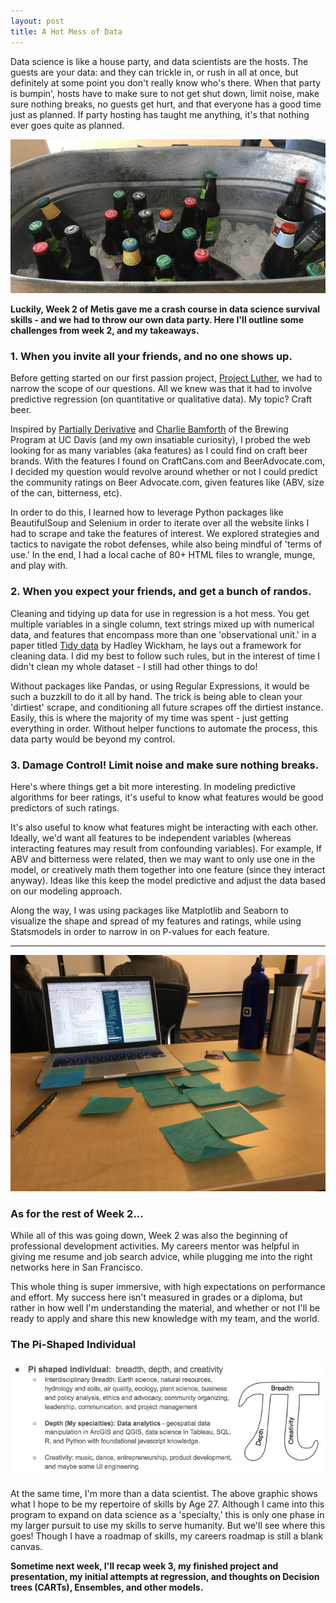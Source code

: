 ```yaml
---
layout: post
title: A Hot Mess of Data
---
```


Data science is like a house party, and data scientists are the hosts.  The guests are your data: and they can trickle in, or rush in all at once, but definitely at some point you don't really know who's there.  When that party is bumpin', hosts have to make sure to not get shut down, limit noise, make sure nothing breaks, no guests get hurt, and that everyone has a good time just as planned.  If party hosting has taught me anything, it's that nothing ever goes quite as planned.

![MetisWeek2](/images/metiswk2.jpg)

**Luckily, Week 2 of Metis gave me a crash course in data science survival skills - and we had to throw our own data party.  Here I'll outline some challenges from week 2, and my takeaways.**

### 1. When you invite all your friends, and no one shows up.
Before getting started on our first passion project, [Project Luther](), we had to narrow the scope of our questions.  All we knew was that it had to involve predictive regression (on quantitative or qualitative data).  My topic?  Craft beer.

Inspired by [Partially Derivative](http://partiallyderivative.com/podcast/2017/03/21/robot-bartender-overlords) and [Charlie Bamforth](http://faculty.bftv.ucdavis.edu/fst/Bamforth/underg.html) of the Brewing Program at UC Davis (and my own insatiable curiosity), I probed the web looking for as many variables (aka features) as I could find on craft beer brands.  With the features I found on CraftCans.com and BeerAdvocate.com, I decided my question would revolve around whether or not I could predict the community ratings on Beer Advocate.com, given features like (ABV, size of the can, bitterness, etc).

In order to do this, I learned how to leverage Python packages like BeautifulSoup and Selenium in order to iterate over all the website links I had to scrape and take the features of interest.  We explored strategies and tactics to navigate the robot defenses, while also being mindful of 'terms of use.'  In the end, I had a local cache of 80+ HTML files to wrangle, munge, and play with.

### 2. When you expect your friends, and get a bunch of randos. 
Cleaning and tidying up data for use in regression is a hot mess.  You get multiple variables in a single column, text strings mixed up with numerical data, and features that encompass more than one 'observational unit.'  in a paper titled [Tidy data](http://vita.had.co.nz/papers/tidy-data.pdf) by Hadley Wickham, he lays out a framework for cleaning data.  I did my best to follow such rules, but in the interest of time I didn't clean my whole dataset - I still had other things to do!

Without packages like Pandas, or using Regular Expressions, it would be such a buzzkill to do it all by hand.  The trick is being able to clean your 'dirtiest' scrape, and conditioning all future scrapes off the dirtiest instance.  Easily, this is where the majority of my time was spent - just getting everything in order.  Without helper functions to automate the process, this data party would be beyond my control.

### 3. Damage Control! Limit noise and make sure nothing breaks.
Here's where things get a bit more interesting.  In modeling predictive algorithms for beer ratings, it's useful to know what features would be good predictors of such ratings.  

It's also useful to know what features might be interacting with each other.  Ideally, we'd want all features to be independent variables (whereas interacting features may result from confounding variables).  For example, If ABV and bitterness were related, then we may want to only use one in the model, or creatively math them together into one feature (since they interact anyway).  Ideas like this keep the model predictive and adjust the data based on our modeling approach.

Along the way, I was using packages like Matplotlib and Seaborn to visualize the shape and spread of my features and ratings, while using Statsmodels in order to narrow in on P-values for each feature.

--------------------------------------

![TypicalDay](/images/typicalday.jpg)

### As for the rest of Week 2...
While all of this was going down, Week 2 was also the beginning of professional development activities.  My careers mentor was helpful in giving me resume and job search advice, while plugging me into the right networks here in San Francisco.

This whole thing is super immersive, with high expectations on performance and effort.  My success here isn't measured in grades or a diploma, but rather in how well I'm understanding the material, and whether or not I'll be ready to apply and share this new knowledge with my team, and the world.

### The Pi-Shaped Individual

![PiShapedIndividual](/images/pishapedindividual.jpg)

At the same time, I'm more than a data scientist.  The above graphic shows what I hope to be my repertoire of skills by Age 27.  Although I came into this program to expand on data science as a 'specialty,' this is only one phase in my larger pursuit to use my skills to serve humanity.  But we'll see where this goes!  Though I have a roadmap of skills, my careers roadmap is still a blank canvas.

**Sometime next week, I'll recap week 3, my finished project and presentation, my initial attempts at regression, and thoughts on Decision trees (CARTs), Ensembles, and other models.**